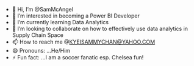 - 👋 Hi, I’m @SamMcAngel
- 👀 I’m interested in becoming a Power BI Developer
- 🌱 I’m currently learning Data Analytics
- 💞️ I’m looking to collaborate on how to effectively use data analytics in Supply Chain Space
- 📫 How to reach me @KYEISAMMYCHAN@YAHOO.COM  
- 😄 Pronouns: ...He/Him
- ⚡ Fun fact: ...I am a soccer fanatic esp. Chelsea fun!

<!---
SAMMcAngel/SAMMcAngel is a ✨ special ✨ repository because its `README.md` (this file) appears on your GitHub profile.
You can click the Preview link to take a look at your changes.
--->
